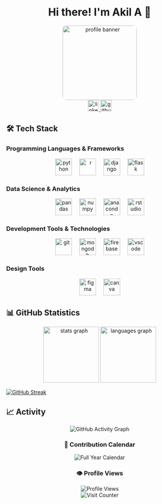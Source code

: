 <h1 align="center">Hi there! I'm Akil A 👋</h1>

<div align="center">
  <img height="200" src="https://steamuserimages-a.akamaihd.net/ugc/947330279855950456/8A2906F9AA894B01E11E91A3BFBDF8D92B620A44/" alt="profile banner" style="border-radius: 10px;" />
</div>

<div align="center">
  <a href="https://www.linkedin.com/in/akil-a-" target="_blank">
    <img src="https://img.shields.io/static/v1?message=LinkedIn&logo=linkedin&label=&color=0077B5&logoColor=white&labelColor=&style=for-the-badge" height="30" alt="linkedin logo" />
  </a>
  <a href="https://github.com/akillabs" target="_blank">
    <img src="https://img.shields.io/static/v1?message=GitHub&logo=github&label=&color=181717&logoColor=white&labelColor=&style=for-the-badge" height="30" alt="github logo" />
  </a>
</div>

<h2>🛠️ Tech Stack</h2>

<h3>Programming Languages & Frameworks</h3>
<div align="center">
  <img src="https://cdn.jsdelivr.net/gh/devicons/devicon/icons/python/python-original.svg" height="45" alt="python" />
  <img width="12" />
  <img src="https://cdn.jsdelivr.net/gh/devicons/devicon/icons/r/r-original.svg" height="45" alt="r" />
  <img width="12" />
  <img src="https://cdn.jsdelivr.net/gh/devicons/devicon/icons/django/django-plain.svg" height="45" alt="django" />
  <img width="12" />
  <img src="https://cdn.jsdelivr.net/gh/devicons/devicon/icons/flask/flask-original.svg" height="45" alt="flask" />
</div>

<h3>Data Science & Analytics</h3>
<div align="center">
  <img src="https://cdn.jsdelivr.net/gh/devicons/devicon/icons/pandas/pandas-original.svg" height="45" alt="pandas" />
  <img width="12" />
  <img src="https://cdn.jsdelivr.net/gh/devicons/devicon/icons/numpy/numpy-original.svg" height="45" alt="numpy" />
  <img width="12" />
  <img src="https://cdn.jsdelivr.net/gh/devicons/devicon/icons/anaconda/anaconda-original.svg" height="45" alt="anaconda" />
  <img width="12" />
  <img src="https://cdn.jsdelivr.net/gh/devicons/devicon/icons/rstudio/rstudio-original.svg" height="45" alt="rstudio" />
</div>

<h3>Development Tools & Technologies</h3>
<div align="center">
  <img src="https://cdn.jsdelivr.net/gh/devicons/devicon/icons/git/git-original.svg" height="45" alt="git" />
  <img width="12" />
  <img src="https://cdn.jsdelivr.net/gh/devicons/devicon/icons/mongodb/mongodb-original.svg" height="45" alt="mongodb" />
  <img width="12" />
  <img src="https://cdn.jsdelivr.net/gh/devicons/devicon/icons/firebase/firebase-plain.svg" height="45" alt="firebase" />
  <img width="12" />
  <img src="https://cdn.jsdelivr.net/gh/devicons/devicon/icons/vscode/vscode-original.svg" height="45" alt="vscode" />
</div>

<h3>Design Tools</h3>
<div align="center">
  <img src="https://cdn.jsdelivr.net/gh/devicons/devicon/icons/figma/figma-original.svg" height="45" alt="figma" />
  <img width="12" />
  <img src="https://cdn.jsdelivr.net/gh/devicons/devicon/icons/canva/canva-original.svg" height="45" alt="canva" />
</div>

<h2>📊 GitHub Statistics</h2>

<div align="center">
  <img src="https://github-readme-stats.vercel.app/api?username=akillabs&hide_title=false&hide_rank=false&show_icons=true&include_all_commits=true&count_private=true&disable_animations=false&theme=dracula&locale=en&hide_border=false&order=1" height="150" alt="stats graph" />
  <img src="https://github-readme-stats.vercel.app/api/top-langs?username=akillabs&locale=en&hide_title=false&layout=compact&card_width=320&langs_count=5&theme=dracula&hide_border=false&order=2" height="150" alt="languages graph" />
</div>

<a href="https://git.io/streak-stats"><img src="https://github-readme-streak-stats.herokuapp.com?user=AkilLabs&theme=dracula" alt="GitHub Streak" /></a>

<h2>📈 Activity</h2>

<div align="center">
  <img src="https://github-readme-activity-graph.vercel.app/graph?username=akillabs&bg_color=1a1b27&color=f1e0ac&line=e8a87c&point=c678dd&area=true&hide_border=true" alt="GitHub Activity Graph" />
</div>

<div align="center">
  <h3>📅 Contribution Calendar</h3>
  <img src="https://github.com/akillabs/metrics/blob/examples/metrics.plugin.isocalendar.fullyear.svg" alt="Full Year Calendar" />
</div>

<div align="center">
  <h3>👁️ Profile Views</h3>
  <img src="https://komarev.com/ghpvc/?username=akillabs&style=for-the-badge&color=blue" alt="Profile Views" />
</div>

<div align="center">
  <img src="https://profile-counter.glitch.me/akillabs/count.svg?" alt="Visit Counter" />
</div>
